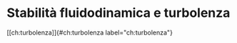 Stabilità fluidodinamica e turbolenza
=====================================

[\[ch:turbolenza\]]{#ch:turbolenza label="ch:turbolenza"}
